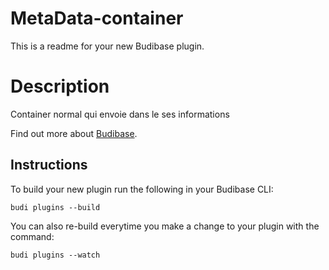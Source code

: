 # MetaData-container
This is a readme for your new Budibase plugin.

# Description
Container normal qui envoie dans le <head> ses informations

Find out more about [Budibase](https://github.com/Budibase/budibase).

## Instructions

To build your new  plugin run the following in your Budibase CLI:
```
budi plugins --build
```

You can also re-build everytime you make a change to your plugin with the command:
```
budi plugins --watch
```

